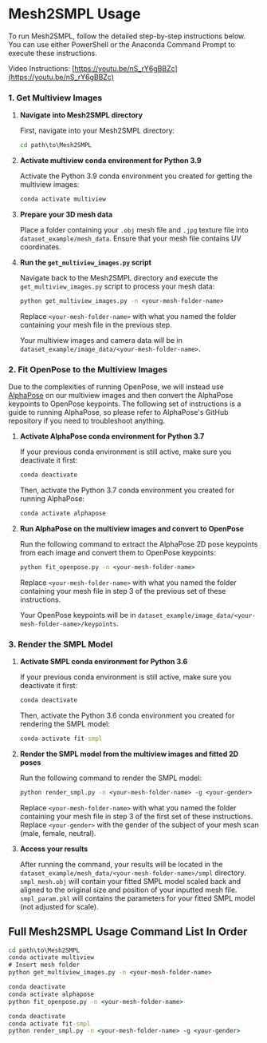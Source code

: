 # Mesh2SMPL Usage

To run Mesh2SMPL, follow the detailed step-by-step instructions below. You can use either PowerShell or the Anaconda Command Prompt to execute these instructions.

Video Instructions: [https://youtu.be/nS_rY6gBBZc](https://youtu.be/nS_rY6gBBZc)

### 1. Get Multiview Images

1. **Navigate into Mesh2SMPL directory**

    First, navigate into your Mesh2SMPL directory:
    ```cmd
    cd path\to\Mesh2SMPL
    ```

2. **Activate multiview conda environment for Python 3.9**

    Activate the Python 3.9 conda environment you created for getting the multiview images:
    ```cmd
    conda activate multiview
    ```

3. **Prepare your 3D mesh data**

    Place a folder containing your `.obj` mesh file and `.jpg` texture file into `dataset_example/mesh_data`. Ensure that your mesh file contains UV coordinates.

4. **Run the `get_multiview_images.py` script**

    Navigate back to the Mesh2SMPL directory and execute the `get_multiview_images.py` script to process your mesh data:
    ```cmd
    python get_multiview_images.py -n <your-mesh-folder-name> 
    ```

    Replace `<your-mesh-folder-name>` with what you named the folder containing your mesh file in the previous step.

    Your multiview images and camera data will be in `dataset_example/image_data/<your-mesh-folder-name>`.


### 2. Fit OpenPose to the Multiview Images

Due to the complexities of running OpenPose, we will instead use [AlphaPose](https://github.com/MVIG-SJTU/AlphaPose) on our multiview images and then convert the AlphaPose keypoints to OpenPose keypoints. The following set of instructions is a guide to running AlphaPose, so please refer to AlphaPose's GitHub repository if you need to troubleshoot anything.

1. **Activate AlphaPose conda environment for Python 3.7**

    If your previous conda environment is still active, make sure you deactivate it first:
    ```cmd
    conda deactivate
    ```
    Then, activate the Python 3.7 conda environment you created for running AlphaPose:
    ```cmd
    conda activate alphapose
    ```

2. **Run AlphaPose on the multiview images and convert to OpenPose**

    Run the following command to extract the AlphaPose 2D pose keypoints from each image and convert them to OpenPose keypoints:

    ```cmd
    python fit_openpose.py -n <your-mesh-folder-name> 
    ```
    
    Replace `<your-mesh-folder-name>` with what you named the folder containing your mesh file in step 3 of the previous set of these instructions.

    Your OpenPose keypoints will be in `dataset_example/image_data/<your-mesh-folder-name>/keypoints`. 



### 3. Render the SMPL Model

1. **Activate SMPL conda environment for Python 3.6**

    If your previous conda environment is still active, make sure you deactivate it first:
    ```cmd
    conda deactivate
    ```
    Then, activate the Python 3.6 conda environment you created for rendering the SMPL model:
    ```cmd
    conda activate fit-smpl
    ```

2. **Render the SMPL model from the multiview images and fitted 2D poses**

    Run the following command to render the SMPL model:
    ```cmd 
    python render_smpl.py -n <your-mesh-folder-name> -g <your-gender>
    ```
    Replace `<your-mesh-folder-name>` with what you named the folder containing your mesh file in step 3 of the first set of these instructions. Replace `<your-gender>` with the gender of the subject of your mesh scan (male, female, neutral).

3. **Access your results**

   After running the command, your results will be located in the `dataset_example/mesh_data/<your-mesh-folder-name>/smpl` directory. `smpl_mesh.obj` will contain your fitted SMPL model scaled back and aligned to the original size and position of your inputted mesh file. `smpl_param.pkl` will contains the parameters for your fitted SMPL model (not adjusted for scale).


## Full Mesh2SMPL Usage Command List In Order

```cmd
cd path\to\Mesh2SMPL
conda activate multiview
# Insert mesh folder
python get_multiview_images.py -n <your-mesh-folder-name> 

conda deactivate
conda activate alphapose
python fit_openpose.py -n <your-mesh-folder-name> 

conda deactivate
conda activate fit-smpl
python render_smpl.py -n <your-mesh-folder-name> -g <your-gender>
```

